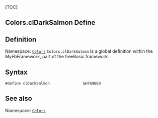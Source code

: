 [TOC]
## Colors.clDarkSalmon Define

## Definition
Namespace: [`Colors`](Colors.md)
`Colors.clDarkSalmon` Is a global definition within the MyFbFramework, part of the freeBasic framework.
## Syntax

```freeBasic
#define clDarkSalmon               &H7A96E9
```

## See also
Namespace: [`Colors`](Colors.md)

